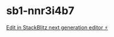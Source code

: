 # sb1-nnr3i4b7

[Edit in StackBlitz next generation editor ⚡️](https://stackblitz.com/~/github.com/Enaguimar/sb1-nnr3i4b7)